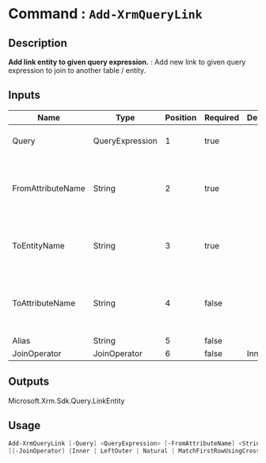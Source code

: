 ﻿# Command : `Add-XrmQueryLink` 

## Description

**Add link entity to given query expression.** : Add new link to given query expression to join to another table / entity.

## Inputs

Name|Type|Position|Required|Default|Description
----|----|--------|--------|-------|-----------
Query|QueryExpression|1|true||QueryExpression where condition should be add.
FromAttributeName|String|2|true||Gets or sets the logical name of the attribute of the entity that you are linking from.
ToEntityName|String|3|true||Gets or sets the logical name of the entity that you are linking to.
ToAttributeName|String|4|false||Gets or sets the logical name of the attribute of the entity that you are linking to.
Alias|String|5|false||
JoinOperator|JoinOperator|6|false|Inner|

## Outputs
Microsoft.Xrm.Sdk.Query.LinkEntity

## Usage

```Powershell 
Add-XrmQueryLink [-Query] <QueryExpression> [-FromAttributeName] <String> [-ToEntityName] <String> [[-ToAttributeName] <String>] [[-Alias] <String>] 
[[-JoinOperator] {Inner | LeftOuter | Natural | MatchFirstRowUsingCrossApply | In | Exists | Any | NotAny | All | NotAll}] [<CommonParameters>]
``` 


